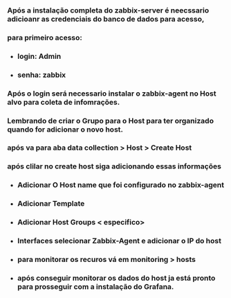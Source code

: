 ### Após a instalação completa do zabbix-server é neecssario adicioanr as credenciais do banco de dados para acesso,

### para primeiro acesso:

- ### login: Admin
- ### senha: zabbix

### Após o login será necessario instalar o zabbix-agent no Host alvo para coleta de infomrações.

### Lembrando de criar o Grupo para o Host para ter organizado quando for adicionar o novo host.

### após va para aba data collection > Host > Create Host

### após clilar no create host siga adicionando essas informações

- ### Adicionar O Host name que foi configurado no zabbix-agent
- ### Adicionar Template
- ### Adicionar Host Groups < especifico>
- ### Interfaces selecionar Zabbix-Agent e adicionar o IP do host

- ### para monitorar os recuros vá em monitoring > hosts

- ### após conseguir monitorar os dados do host ja está pronto para prosseguir com a instalação do Grafana.

